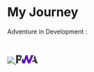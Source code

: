 # My Journey
Adventure in Development :



 <br />




 
<a href="#"> <img src="https://skillicons.dev/icons?i=ts,js,react,tailwind,sass,nodejs,express,mongodb,vim,theme=dark"/> 
<svg xmlns="http://www.w3.org/2000/svg" xmlns:xlink="http://www.w3.org/1999/xlink" width="50" height="20" baseProfile="full" enable-background="new 0 0 1952 734.93" version="1.1" viewBox="0 0 1952 734.93" xml:space="preserve"><g><path fill="#3D3D3D" fill-opacity="1" stroke-linejoin="round" stroke-width=".2" d="M 1436.62,603.304L 1493.01,460.705L 1655.83,460.705L 1578.56,244.39L 1675.2,0.000528336L 1952,734.933L 1747.87,734.933L 1700.57,603.304L 1436.62,603.304 Z"/><path fill="#5A0FC8" fill-opacity="1" stroke-linejoin="round" stroke-width=".2" d="M 1262.47,734.935L 1558.79,0.00156593L 1362.34,0.0025425L 1159.64,474.933L 1015.5,0.00351906L 864.499,0.00351906L 709.731,474.933L 600.585,258.517L 501.812,562.819L 602.096,734.935L 795.427,734.935L 935.284,309.025L 1068.63,734.935L 1262.47,734.935 Z"/><path fill="#3D3D3D" fill-opacity="1" stroke-linejoin="round" stroke-width=".2" d="M 186.476,482.643L 307.479,482.643C 344.133,482.643 376.772,478.552 405.396,470.37L 436.689,373.962L 524.148,104.516C 517.484,93.9535 509.876,83.9667 501.324,74.5569C 456.419,24.852 390.719,0.000406265 304.222,0.000406265L -3.8147e-006,0.000406265L -3.8147e-006,734.933L 186.476,734.933L 186.476,482.643 Z M 346.642,169.079C 364.182,186.732 372.951,210.355 372.951,239.95C 372.951,269.772 365.238,293.424 349.813,310.906C 332.903,330.331 301.766,340.043 256.404,340.043L 186.476,340.043L 186.476,142.598L 256.918,142.598C 299.195,142.598 329.103,151.425 346.642,169.079 Z"/></g></svg></a>
 <br />
<!-- Proudly created with GPRM ( https://gprm.itsvg.in ) -->
